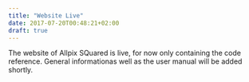 ```yaml
---
title: "Website Live"
date: 2017-07-20T00:48:21+02:00
draft: true
---
```


The website of Allpix SQuared is live, for now only containing the code reference. General informationas well as the user manual will be added shortly.

